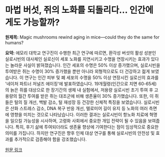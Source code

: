 # 마법 버섯, 쥐의 노화를 되돌리다… 인간에게도 가능할까?

**원제목:** Magic mushrooms rewind aging in mice—could they do the same for humans?

**요약:** 에모리 대학교 연구진이 수행한 최근 연구에 따르면, 환각성 버섯의 활성 성분인 실로시빈의 대사체인 실로신이 세포 노화를 지연시키고 수명을 연장시키는 효과가 있다는 놀라운 사실이 밝혀졌습니다. 인간 세포의 수명은 50% 이상 증가했으며, 실로시빈을 투여받은 쥐는 수명이 30% 증가했을 뿐만 아니라 외형적으로도 더 건강하고 젊게 보였습니다.  이 연구는 인간 피부 및 폐 세포의 수명을 50% 이상 연장시킨 실로신의 효과를 '네이처 파트너 저널즈 에이징'에 발표하였습니다.  19개월령(인간으로 치면 60-65세)의 늙은 쥐를 대상으로 한 장기간의 생체 내 실험에서, 저용량 실로시빈 초기 투여 후 고용량의 월간 투여를 받은 쥐는 대조군에 비해 생존율이 30% 증가했습니다.  또한, 이 쥐들은 털의 질 개선, 백발 감소, 털 재성장 등 건강한 신체적 특징을 보였습니다.  실로시빈은 산화 스트레스 감소, DNA 복구 반응 개선, 텔로미어 길이 유지 등 노화의 여러 측면에 영향을 미치는 것으로 나타났습니다. 이러한 결과는 실로시빈이 항노화 치료에 혁명을 일으킬 가능성을 시사하며, 고령화 사회에서 중요한 개입 전략이 될 수 있음을 보여줍니다.  특히,  후기 삶에 투여되더라도 생존율 향상에 기여한다는 점이 임상적으로 중요한 의미를 가집니다.  하지만 연구진은  향후 인체 대상 연구를 통해  실로시빈의 안전성 및 효과를 추가적으로 검증해야 함을 강조했습니다.

[원문 링크](https://www.sciencedaily.com/releases/2025/07/250721223838.htm)
